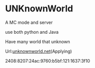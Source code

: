 # UNKnownWorld
A MC mode and server  

use both python and Java  

Have many world that unknown  

Url:[unknownworld.net](unknownworld.net)(Applying)  

2408:8207:24ac:9760:b5bf:121:1637:3f10  
